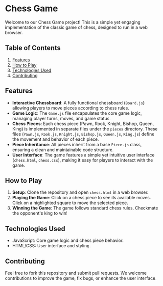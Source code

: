 # Chess Game

Welcome to our Chess Game project! This is a simple yet engaging implementation of the classic game of chess, designed to run in a web browser.

## Table of Contents
1. [Features](#features)
2. [How to Play](#how-to-play)
3. [Technologies Used](#technologies-used)
4. [Contributing](#contributing)

## Features

- **Interactive Chessboard**: A fully functional chessboard (`Board.js`) allowing players to move pieces according to chess rules.
- **Game Logic**: The `Game.js` file encapsulates the core game logic, managing player turns, moves, and game status.
- **Chess Pieces**: Each chess piece (Pawn, Rook, Knight, Bishop, Queen, King) is implemented in separate files under the `pieces` directory. These files (`Pawn.js`, `Rook.js`, `Knight.js`, `Bishop.js`, `Queen.js`, `King.js`) define the movement and behavior of each piece.
- **Piece Inheritance**: All pieces inherit from a base `Piece.js` class, ensuring a clean and maintainable code structure.
- **User Interface**: The game features a simple yet intuitive user interface (`chess.html`, `chess.css`), making it easy for players to interact with the game.

## How to Play

1. **Setup**: Clone the repository and open `chess.html` in a web browser.
2. **Playing the Game**: Click on a chess piece to see its available moves. Click on a highlighted square to move the selected piece.
3. **Winning the Game**: The game follows standard chess rules. Checkmate the opponent's king to win!

## Technologies Used

- JavaScript: Core game logic and chess piece behavior.
- HTML/CSS: User interface and styling.

## Contributing

Feel free to fork this repository and submit pull requests. We welcome contributions to improve the game, fix bugs, or enhance the user interface.
